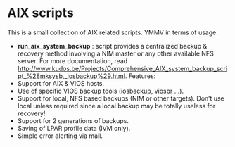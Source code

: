 # AIX scripts

This is a small collection of AIX related scripts. YMMV in terms of usage.

* **run_aix_system_backup** : script provides a centralized backup & recovery method involving a NIM master or any other available NFS server. For more documentation, read http://www.kudos.be/Projects/Comprehensive_AIX_system_backup_script_%28mksysb,_iosbackup%29.html. Features:
 * Support for AIX & VIOS hosts.
 * Use of specific VIOS backup tools (iosbackup, viosbr …).
 * Support for local, NFS based backups (NIM or other targets). Don’t use local unless required since a local backup may be totally useless for recovery!
 * Support for 2 generations of backups.
 * Saving of LPAR profile data (IVM only).
 * Simple error alerting via mail.



